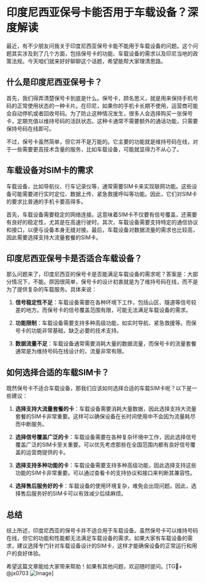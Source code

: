 # 印度尼西亚保号卡能否用于车载设备？深度解读

最近，有不少朋友问我关于印度尼西亚保号卡能不能用于车载设备的问题。这个问题其实涉及到了几个方面，包括保号卡的功能、车载设备的需求以及印尼当地的政策法规。今天咱们就来好好聊聊这个话题，希望能帮大家理清思路。

## 什么是印度尼西亚保号卡？

首先，我们得弄清楚保号卡到底是什么。保号卡，顾名思义，就是用来保持手机号码的正常使用状态的一种卡片。在印尼，如果你的手机卡长期不使用，运营商可能会自动停机或者回收号码。为了防止这种情况发生，很多人会选择购买一张保号卡，定期充值以维持号码的活跃状态。这种卡通常不需要额外的通话功能，只需要保持号码在线即可。

不过，保号卡虽然简单，但它并不是万能的。它主要的功能就是维持号码在线，对于一些需要更高技术含量的服务，比如车载设备，可能就显得力不从心了。

## 车载设备对SIM卡的需求

车载设备，比如导航仪、行车记录仪等，通常需要SIM卡来实现联网功能。这些设备可能需要进行实时定位、数据上传、紧急救援呼叫等功能。因此，它们对SIM卡的要求比普通的手机卡要高得多。

首先，车载设备需要稳定的网络连接。这意味着SIM卡不仅要有信号覆盖，还需要有良好的稳定性，尤其是在高速行驶时。其次，车载设备需要支持特定的通信协议和接口，以便与设备本身无缝对接。最后，车载设备对数据流量的需求也比较高，因此需要选择支持大流量套餐的SIM卡。

## 印度尼西亚保号卡是否适合车载设备？

那么问题来了，印度尼西亚的保号卡是否能满足车载设备的需求呢？答案是：大部分情况下，不能。原因很简单，保号卡的设计初衷就是为了维持号码在线，而不是为了提供复杂的车载服务。具体来说：

1. **信号稳定性不足**：车载设备需要在各种环境下工作，包括山区、隧道等信号较差的地方。而保号卡的信号覆盖范围有限，可能无法满足车载设备的需求。
   
2. **功能限制**：车载设备需要支持多种高级功能，如实时导航、紧急救援等。而保号卡的功能非常基础，缺乏必要的技术支持。

3. **数据流量不足**：车载设备通常需要消耗大量的数据流量，而保号卡的流量套餐通常是为维持号码在线设计的，流量非常有限。

## 如何选择合适的车载SIM卡？

既然保号卡不适合车载设备，那我们应该如何选择合适的车载SIM卡呢？以下是一些建议：

1. **选择支持大流量套餐的卡**：车载设备需要消耗大量数据，因此选择支持大流量套餐的SIM卡非常重要。这样可以确保设备在长时间使用中不会因为流量耗尽而中断服务。

2. **选择信号覆盖广泛的卡**：车载设备需要在各种复杂环境中工作，因此选择信号覆盖广泛的SIM卡至关重要。可以优先考虑那些在全国范围内都有良好信号覆盖的运营商提供的卡。

3. **选择支持多种功能的卡**：车载设备需要支持多种高级功能，因此选择支持这些功能的SIM卡非常重要。可以通过查看卡的支持协议和接口来判断其兼容性。

4. **选择售后服务好的卡**：车载设备的使用环境复杂，难免会出现问题。因此，选择售后服务好的SIM卡可以有效减少后续麻烦。

## 总结

综上所述，印度尼西亚的保号卡并不适合用于车载设备。虽然保号卡可以维持号码在线，但它的功能和性能都无法满足车载设备的需求。如果大家有车载设备的需求，建议选择专门针对车载设备设计的SIM卡，这样才能确保设备的正常运行和用户的良好体验。

希望这篇文章能给大家带来帮助！如果有其他问题，欢迎随时提问。[TG💪+ @jx0703 ![Image](https://github.com/user-attachments/assets/dbca1d08-cadb-493c-b0ec-ad6f7a83f270)]